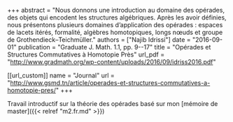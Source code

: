 +++
abstract = "Nous donnons une introduction au domaine des opérades, des objets qui encodent les structures algébriques. Après les avoir définies, nous présentons plusieurs domaines d’application des opérades : espaces de lacets itérés, formalité, algèbres homotopiques, longs nœuds et groupe de Grothendieck–Teichmüller."
authors = ["Najib Idrissi"]
date = "2016-09-01"
publication = "Graduate J. Math. 1.1, pp. 9--17"
title = "Opérades et Structures Commutatives à Homotopie Près"
url_pdf = "http://www.gradmath.org/wp-content/uploads/2016/09/idriss2016.pdf"

[[url_custom]]
name = "Journal"
url = "http://www.gsmd.tn/article/operades-et-structures-commutatives-a-homotopie-pres/"
+++

Travail introductif sur la théorie des opérades basé sur mon [mémoire de master]({{< relref "m2.fr.md" >}})
